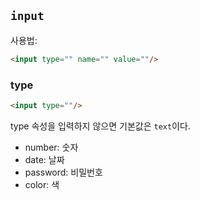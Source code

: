 ## `input`

사용법: 
```html
<input type="" name="" value=""/>
```

### type
```html
<input type=""/>
```

type 속성을 입력하지 않으면 기본값은 `text`이다.
* number: 숫자
* date: 날짜
* password: 비밀번호
* color: 색